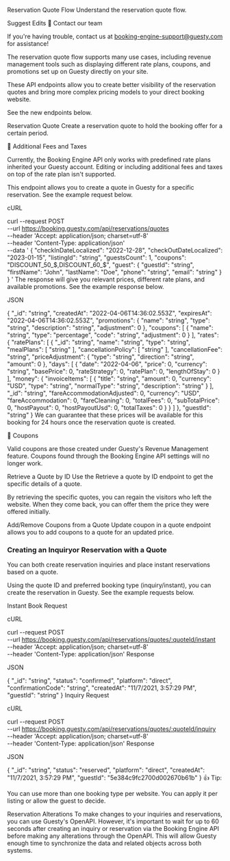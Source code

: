 Reservation Quote Flow
Understand the reservation quote flow.

Suggest Edits
📘
Contact our team

If you're having trouble, contact us at booking-engine-support@guesty.com for assistance!

The reservation quote flow supports many use cases, including revenue management tools such as displaying different rate plans, coupons, and promotions set up on Guesty directly on your site.

These API endpoints allow you to create better visibility of the reservation quotes and bring more complex pricing models to your direct booking website.

See the new endpoints below.

Reservation Quote
Create a reservation quote to hold the booking offer for a certain period.

🚧
Additional Fees and Taxes

Currently, the Booking Engine API only works with predefined rate plans inherited your Guesty account. Editing or including additional fees and taxes on top of the rate plan isn't supported.

This endpoint allows you to create a quote in Guesty for a specific reservation. See the example request below.

cURL

curl --request POST \
     --url https://booking.guesty.com/api/reservations/quotes \
     --header 'Accept: application/json; charset=utf-8' \
     --header 'Content-Type: application/json' \
     --data '
{
     "checkInDateLocalized": "2022-12-28",
     "checkOutDateLocalized": "2023-01-15",
     "listingId": "string",
     "guestsCount": 1,
     "coupons": "DISCOUNT_50_$,DISCOUNT_60_$",
     "guest": {
          "guestId": "string",
          "firstName": "John",
          "lastName": "Doe",
          "phone": "string",
          "email": "string"
     }
}
'
The response will give you relevant prices, different rate plans, and available promotions. See the example response below.

JSON

{
  "_id": "string",
  "createdAt": "2022-04-06T14:36:02.553Z",
  "expiresAt": "2022-04-06T14:36:02.553Z",
  "promotions": {
    "name": "string",
    "type": "string",
    "description": "string",
    "adjustment": 0
  },
  "coupons": [
    {
      "name": "string",
      "type": "percentage",
      "code": "string",
      "adjustment": 0
    }
  ],
  "rates": {
    "ratePlans": [
      {
        "_id": "string",
        "name": "string",
        "type": "string",
        "mealPlans": [
          "string"
        ],
        "cancellationPolicy": [
          "string"
        ],
        "cancellationFee": "string",
        "priceAdjustment": {
          "type": "string",
          "direction": "string",
          "amount": 0
        },
        "days": [
          {
            "date": "2022-04-06",
            "price": 0,
            "currency": "string",
            "basePrice": 0,
            "rateStrategy": 0,
            "ratePlan": 0,
            "lengthOfStay": 0
          }
        ],
        "money": {
          "invoiceItems": [
            {
              "title": "string",
              "amount": 0,
              "currency": "USD",
              "type": "string",
              "normalType": "string",
              "description": "string"
            }
          ],
          "_id": "string",
          "fareAccommodationAdjusted": 0,
          "currency": "USD",
          "fareAccommodation": 0,
          "fareCleaning": 0,
          "totalFees": 0,
          "subTotalPrice": 0,
          "hostPayout": 0,
          "hostPayoutUsd": 0,
          "totalTaxes": 0
        }
      }
    ]
  },
  "guestId": "string"
}
We can guarantee that these prices will be available for this booking for 24 hours once the reservation quote is created.

🚧
Coupons

Valid coupons are those created under Guesty's Revenue Management feature. Coupons found through the Booking Engine API settings will no longer work.

Retrieve a Quote by ID
Use the Retrieve a quote by ID endpoint to get the specific details of a quote.

By retrieving the specific quotes, you can regain the visitors who left the website. When they come back, you can offer them the price they were offered initially.

Add/Remove Coupons from a Quote
Update coupon in a quote endpoint allows you to add coupons to a quote for an updated price.

### Creating an Inquiryor Reservation with a Quote

You can both create reservation inquiries and place instant reservations based on a quote.

Using the quote ID and preferred booking type (inquiry/instant), you can create the reservation in Guesty. See the example requests below.

Instant Book
Request

cURL

curl --request POST \
     --url https://booking.guesty.com/api/reservations/quotes/:quoteId/instant \
     --header 'Accept: application/json; charset=utf-8' \
     --header 'Content-Type: application/json'
Response

JSON

{
  "_id": "string",
  "status": "confirmed",
  "platform": "direct",
  "confirmationCode": "string",
  "createdAt": "11/7/2021, 3:57:29 PM",
  "guestId": "string"
}
Inquiry
Request

cURL

curl --request POST \
     --url https://booking.guesty.com/api/reservations/quotes/:quoteId/inquiry \
     --header 'Accept: application/json; charset=utf-8' \
     --header 'Content-Type: application/json'
Response

JSON

{
  "_id": "string",
  "status": "reserved",
  "platform": "direct",
  "createdAt": "11/7/2021, 3:57:29 PM",
  "guestId": "5e384c9fc2700d002670b61b"
}
👍
Tip:

You can use more than one booking type per website. You can apply it per listing or allow the guest to decide.

Reservation Alterations
To make changes to your inquiries and reservations, you can use Guesty's OpenAPI. However, it's important to wait for up to 60 seconds after creating an inquiry or reservation via the Booking Engine API before making any alterations through the OpenAPI. This will allow Guesty enough time to synchronize the data and related objects across both systems.

